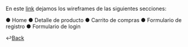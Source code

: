 En este [link](https://www.figma.com/file/1ePQsIufi3J5Ylbf2Ntb8v/Untitled?node-id=1%3A3) dejamos los wireframes de las siguientes secciones:

● Home
● Detalle de producto
● Carrito de compras
● Formulario de registro
● Formulario de login

↩️[Back](../README.md)
